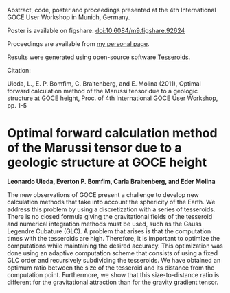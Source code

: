 Abstract, code, poster and proceedings presented at the 4th International GOCE
User Workshop in Munich, Germany.

Poster is available on figshare:
[doi:10.6084/m9.figshare.92624](http://dx.doi.org/10.6084/m9.figshare.92624)

Proceedings are available from
[my personal page](http://fatiando.org/people/uieda/).

Results were generated using open-source software
[Tesseroids](http://leouieda.github.io/tesseroids/).

Citation:

Uieda, L., E. P. Bomfim, C. Braitenberg, and E. Molina (2011), Optimal forward
calculation method of the Marussi tensor due to a geologic structure at GOCE
height, Proc. of 4th International GOCE User Workshop, pp. 1-5


# Optimal forward calculation method of the Marussi tensor due to a geologic structure at GOCE height

**Leonardo Uieda, Everton P. Bomfim, Carla Braitenberg, and Eder Molina**

The new observations of GOCE present a challenge to develop new calculation
methods that take into account the sphericity of the Earth. We address this
problem by using a discretization with a series of tesseroids. There is no
closed formula giving the gravitational fields of the tesseroid and numerical
integration methods must be used, such as the Gauss Legendre Cubature (GLC). A
problem that arises is that the computation times with the tesseroids are high.
Therefore, it is important to optimize the computations while maintaining the
desired accuracy. This optimization was done using an adaptive computation
scheme that consists of using a fixed GLC order and recursively subdividing the
tesseroids. We have obtained an optimum ratio between the size of the tesseroid
and its distance from the computation point. Furthermore, we show that this
size-to-distance ratio is different for the gravitational attraction than for
the gravity gradient tensor.
